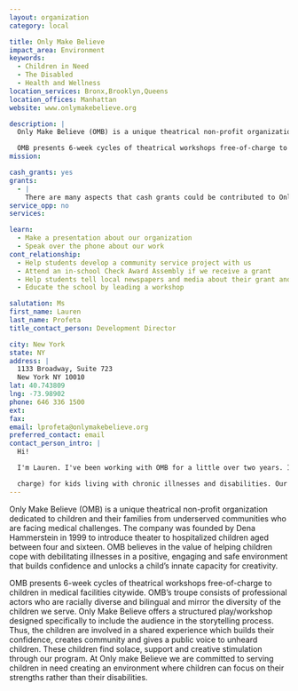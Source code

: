 ```yaml
---
layout: organization
category: local

title: Only Make Believe
impact_area: Environment
keywords: 
  - Children in Need
  - The Disabled
  - Health and Wellness
location_services: Bronx,Brooklyn,Queens
location_offices: Manhattan
website: www.onlymakebelieve.org

description: |
  Only Make Believe (OMB) is a unique theatrical non-profit organization dedicated to children and their families from underserved communities who are facing medical challenges. The company was founded by Dena Hammerstein in 1999 to introduce theater to hospitalized children aged between four and sixteen. OMB believes in the value of helping children cope with debilitating illnesses in a positive, engaging and safe environment that builds confidence and unlocks a child’s innate capacity for creativity.

  OMB presents 6-week cycles of theatrical workshops free-of-charge to children in medical facilities citywide. OMB’s troupe consists of professional actors who are racially diverse and bilingual and mirror the diversity of the children we serve. Only Make Believe offers a structured play/workshop designed specifically to include the audience in the storytelling process. Thus, the children are involved in a shared experience which builds their confidence, creates community and gives a public voice to unheard children. These children find solace, support and creative stimulation through our program. At Only make Believe we are committed to serving children in need creating an environment where children can focus on their strengths rather than their disabilities.
mission: 

cash_grants: yes
grants: 
  - |
    There are many aspects that cash grants could be contributed to Only Make Believe.  A donation of the following amounts will help to purchase props and costumes (an integral part of our workshops) at each of these sites. At the end of the cycle the costumes are left behind as a gift to encourage imaginative play, even after Only Make Believe’s sessions are complete.   $50 Props $100 Materials for Costumes $250 Empty Trunk $500 Trunk filled with Costumes $750 Backdrop $1,000 One site visit to a hospital 
service_opp: no
services: 

learn: 
  - Make a presentation about our organization
  - Speak over the phone about our work
cont_relationship: 
  - Help students develop a community service project with us
  - Attend an in-school Check Award Assembly if we receive a grant
  - Help students tell local newspapers and media about their grant and/or project with us
  - Educate the school by leading a workshop

salutation: Ms
first_name: Lauren
last_name: Profeta
title_contact_person: Development Director

city: New York
state: NY
address: |
  1133 Broadway, Suite 723  
  New York NY 10010
lat: 40.743809
lng: -73.98902
phone: 646 336 1500
ext: 
fax: 
email: lprofeta@onlymakebelieve.org
preferred_contact: email
contact_person_intro: |
  Hi!

  I'm Lauren. I've been working with OMB for a little over two years. I organize all the fundraising efforts for OMB. We take theater workshops into the hospitals (free-of-

  charge) for kids living with chronic illnesses and disabilities. Our program really helps put a smile on all the children's faces. 
---
```

Only Make Believe (OMB) is a unique theatrical non-profit organization dedicated to children and their families from underserved communities who are facing medical challenges. The company was founded by Dena Hammerstein in 1999 to introduce theater to hospitalized children aged between four and sixteen. OMB believes in the value of helping children cope with debilitating illnesses in a positive, engaging and safe environment that builds confidence and unlocks a child’s innate capacity for creativity.

OMB presents 6-week cycles of theatrical workshops free-of-charge to children in medical facilities citywide. OMB’s troupe consists of professional actors who are racially diverse and bilingual and mirror the diversity of the children we serve. Only Make Believe offers a structured play/workshop designed specifically to include the audience in the storytelling process. Thus, the children are involved in a shared experience which builds their confidence, creates community and gives a public voice to unheard children. These children find solace, support and creative stimulation through our program. At Only make Believe we are committed to serving children in need creating an environment where children can focus on their strengths rather than their disabilities.